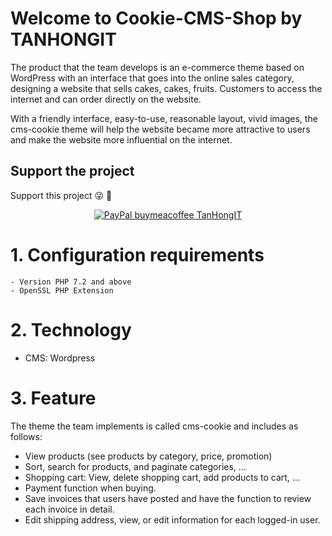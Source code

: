 # Welcome to Cookie-CMS-Shop by TANHONGIT

The product that the team develops is an e-commerce theme based on WordPress with an interface that goes into the online sales category, designing a website that sells cakes, cakes, fruits. Customers to access the internet and can order directly on the website.

With a friendly interface, easy-to-use, reasonable layout, vivid images, the cms-cookie theme will help the website became more attractive to users and make the website more influential on the internet.

## Support the project
Support this project :stuck_out_tongue_winking_eye: :pray:
<p align="center">
    <a href="https://www.paypal.me/tanhongcom" target="_blank"><img src="https://img.shields.io/badge/Donate-PayPal-green.svg" data-origin="https://img.shields.io/badge/Donate-PayPal-green.svg" alt="PayPal buymeacoffee TanHongIT"></a>
</p>

# 1. Configuration requirements

    - Version PHP 7.2 and above
    - OpenSSL PHP Extension

# 2. Technology
- CMS: Wordpress

# 3. Feature
The theme the team implements is called cms-cookie and includes as follows:

- View products (see products by category, price, promotion)
- Sort, search for products, and paginate categories, ...
- Shopping cart: View, delete shopping cart, add products to cart, ...
- Payment function when buying.
- Save invoices that users have posted and have the function to review each invoice in detail.
- Edit shipping address, view, or edit information for each logged-in user.

